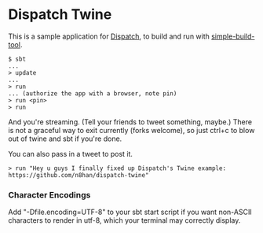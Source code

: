 Dispatch Twine
==============

This is a sample application for [Dispatch][1], to build and run
with [simple-build-tool][2].

[1]: http://dispatch.databinder.net/

    $ sbt
    ...
    > update
    ...
    > run
    ... (authorize the app with a browser, note pin)
    > run <pin>
    > run

And you're streaming. (Tell your friends to tweet something, maybe.) There is not a 
graceful way to exit currently (forks welcome), so just ctrl+c to blow out of 
twine and sbt if you're done.

You can also pass in a tweet to post it.

    > run "Hey u guys I finally fixed up Dispatch's Twine example: https://github.com/n8han/dispatch-twine"

### Character Encodings
Add "-Dfile.encoding=UTF-8" to your sbt start script if you want non-ASCII characters to render in utf-8, which your terminal may correctly display.

[2]: http://code.google.com/p/simple-build-tool/
